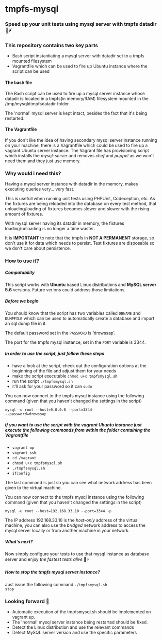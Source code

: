 # tmpfs-mysql

### Speed up your unit tests using mysql server with tmpfs datadir :runner::zap:

### This repository contains two key parts
- Bash script instantiating a mysql server with datadir set to a tmpfs mounted filesystem
- Vagrantfile which can be used to fire up Ubuntu instance where the script can be used


#### The bash file
The Bash script can be used to fire up a mysql server instance whose datadir is located
in a tmpfs(in memory/RAM) filesystem mounted in the /tmp/mysqldtmpfsdatadir folder.

The 'normal' mysql server is kept intact, besides the fact that it's being restarted.


#### The Vagrantfile
If you don't like the idea of having secondary mysql server instance running on your machine, there is a Vagrantfile
which could be used to fire up a vagrant Ubuntu server instance.
The Vagrant file has provisioning script which installs the *mysql-server* and removes *chef* and *puppet*
as we won't need them and they just use memory.

### Why would i need this?
Having a mysql server instance with datadir in the memory, makes executing queries very... very fast.

This is usefull when running unit tests using PHPUnit, Codeception, etc. As the fixtures are being reloaded into the
database on every test method, that unloading/loading of fixtures becomes slower and slower with the rising amount of fixtures.

With mysql server having its datadir in memory, the fixtures loading/unloading is no longer a time waster.

It is **IMPORTANT** to note that the tmpfs in **NOT A PERMANENT** storage, so don't use it for data which needs to persist.
Test fixtures are disposable so we don't care about persistence.


### How to use it?

##### Compatability
This script works with **Ubuntu** based Linux distributions and **MySQL server 5.6** versions.
Future verions could address those limitations.

##### Before we begin
You should know that the script has two variables called <code>DBNAME</code> and <code>DUMPFILE</code> which can be used to automatically create a database and import an sql dump file in it.

The default password set in the <code>PASSWORD</code> is 'drowssap'.

The port for the tmpfs mysql instance, set in the <code>PORT</code> variable is 3344.


##### In order to use the script, just follow these steps
- have a look at the script, check out the configuration options at the beginning of the file and adjust them for your needs
- make the script executable <code>chmod u+x tmpfsmysql.sh</code>
- run the script <code>./tmpfsmysql.sh</code>
- it'll ask for your password so it can <code>sudo</code>

You can now connect to the tmpfs mysql instance using the following command (given that you haven't changed the settings in the script)

<code>mysql -u root --host=0.0.0.0 --port=3344 --password=drowssap</code>

##### If you want to use the script with the vagrant Ubuntu instance just execute the following commands from within the folder containing the Vagrantfile
- <code>vagrant up</code>
- <code>vagrant ssh</code>
- <code>cd /vagrant</code>
- <code>chmod u+x tmpfsmysql.sh</code>
- <code>./tmpfsmysql.sh</code>
- <code>ifconfig</code>

The last command is just so you can see what network address has been given to the virtual machine.

You can now connect to the tmpfs mysql instance using the following command (given that you haven't changed the settings in the script)

<code>mysql -u root --host=192.168.33.10 --port=3344 -p</code>

The IP address 192.168.33.10 is the *host-only* address of the virtual machine, you can also use the *bridged* network address to access the mysql server locally or from another machine in your network.


##### What's next?
Now simply configure your tests to use that mysql instance as database server and enjoy *the fastest tests alive* :runner::zap:


##### How to stop the tmpfs mysql server instance?
Just issue the following command <code>./tmpfsmysql.sh stop</code>


### Looking forward :construction:
- Automatic execution of the tmpfsmysql.sh should be implemented on vagrant up.
- The 'normal' mysql server instance being restarted should be fixed.
- Detect the Linux distribution and use the relevant commands
- Detect MySQL server version and use the specific parameters



